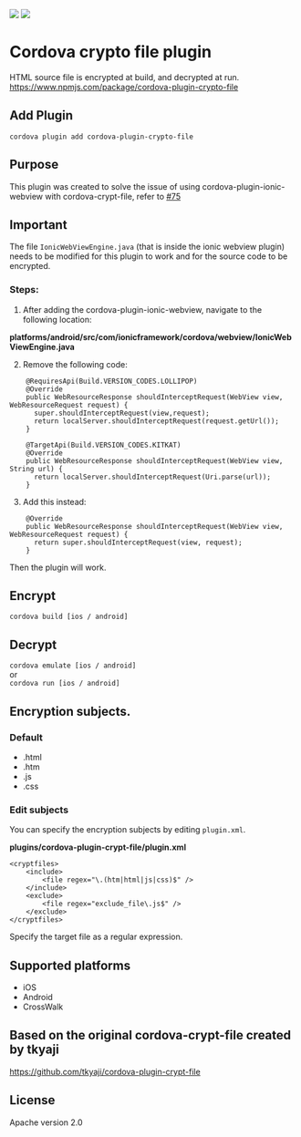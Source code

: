 ![](https://img.shields.io/github/issues/PeterHdd/cordova-plugin-crypto-file.svg)
![](https://img.shields.io/github/license/PeterHdd/cordova-plugin-crypto-file.svg)

# Cordova crypto file plugin
HTML source file is encrypted at build, and decrypted at run.  
https://www.npmjs.com/package/cordova-plugin-crypto-file

## Add Plugin
`cordova plugin add cordova-plugin-crypto-file`

## Purpose

This plugin was created to solve the issue of using cordova-plugin-ionic-webview with cordova-crypt-file, refer to [#75](https://github.com/tkyaji/cordova-plugin-crypt-file/issues/75) 

## Important

The file `IonicWebViewEngine.java` (that is inside the ionic webview plugin) needs to be modified for this plugin to work and for the source code to be encrypted.
### Steps:
1. After adding the cordova-plugin-ionic-webview, navigate to the following location:

**platforms/android/src/com/ionicframework/cordova/webview/IonicWebViewEngine.java**

2. Remove the following code:

```
    @RequiresApi(Build.VERSION_CODES.LOLLIPOP)
    @Override
    public WebResourceResponse shouldInterceptRequest(WebView view, WebResourceRequest request) {
      super.shouldInterceptRequest(view,request);
      return localServer.shouldInterceptRequest(request.getUrl());
    }

    @TargetApi(Build.VERSION_CODES.KITKAT)
    @Override
    public WebResourceResponse shouldInterceptRequest(WebView view, String url) {
      return localServer.shouldInterceptRequest(Uri.parse(url));
    }
```
3. Add this instead:

```
    @Override
    public WebResourceResponse shouldInterceptRequest(WebView view, WebResourceRequest request) {
      return super.shouldInterceptRequest(view, request);
    }
 ```
 
 Then the plugin will work.

## Encrypt
`cordova build [ios / android]`

## Decrypt
`cordova emulate [ios / android]`  
or  
`cordova run [ios / android]`  

## Encryption subjects.

### Default

* .html
* .htm
* .js
* .css

### Edit subjects

You can specify the encryption subjects by editing `plugin.xml`.

**plugins/cordova-plugin-crypt-file/plugin.xml**

```
<cryptfiles>
    <include>
        <file regex="\.(htm|html|js|css)$" />
    </include>
    <exclude>
        <file regex="exclude_file\.js$" />
    </exclude>
</cryptfiles>
```

Specify the target file as a regular expression.


## Supported platforms
* iOS
* Android
* CrossWalk


## Based on the original cordova-crypt-file created by tkyaji

https://github.com/tkyaji/cordova-plugin-crypt-file

## License
Apache version 2.0
